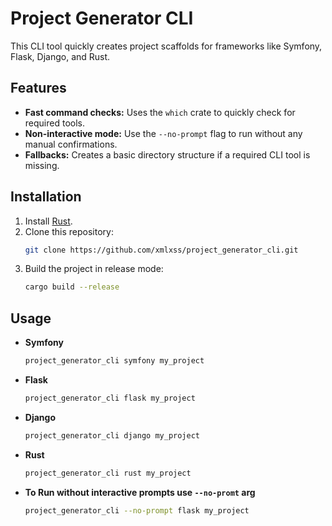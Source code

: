 # Project Generator CLI

This CLI tool quickly creates project scaffolds for frameworks like Symfony, Flask, Django, and Rust.

## Features

- **Fast command checks:** Uses the `which` crate to quickly check for required tools.
- **Non-interactive mode:** Use the `--no-prompt` flag to run without any manual confirmations.
- **Fallbacks:** Creates a basic directory structure if a required CLI tool is missing.

## Installation

1. Install [Rust](https://rustup.rs/).
2. Clone this repository:
   ```bash
   git clone https://github.com/xmlxss/project_generator_cli.git
3. Build the project in release mode:
   ```bash
   cargo build --release

## Usage
- **Symfony**
    ```bash
    project_generator_cli symfony my_project
- **Flask**
    ```bash
    project_generator_cli flask my_project
- **Django**
    ```bash
    project_generator_cli django my_project
- **Rust**
    ```bash
    project_generator_cli rust my_project

- **To Run without interactive prompts use `--no-promt` arg**
    ```bash
    project_generator_cli --no-prompt flask my_project